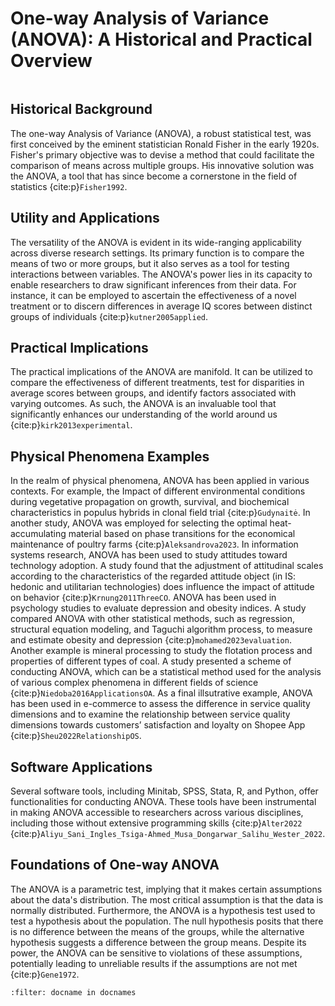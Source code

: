 <a name="01-anova-oneway"></a>
# One-way Analysis of Variance (ANOVA): A Historical and Practical Overview
```{contents}
```
## Historical Background
The one-way Analysis of Variance (ANOVA), a robust statistical test, was first conceived by the eminent statistician Ronald Fisher in the early 1920s. Fisher's primary objective was to devise a method that could facilitate the comparison of means across multiple groups. His innovative solution was the ANOVA, a tool that has since become a cornerstone in the field of statistics {cite:p}`Fisher1992`.

## Utility and Applications
The versatility of the ANOVA is evident in its wide-ranging applicability across diverse research settings. Its primary function is to compare the means of two or more groups, but it also serves as a tool for testing interactions between variables. The ANOVA's power lies in its capacity to enable researchers to draw significant inferences from their data. For instance, it can be employed to ascertain the effectiveness of a novel treatment or to discern differences in average IQ scores between distinct groups of individuals {cite:p}`kutner2005applied`.

## Practical Implications
The practical implications of the ANOVA are manifold. It can be utilized to compare the effectiveness of different treatments, test for disparities in average scores between groups, and identify factors associated with varying outcomes. As such, the ANOVA is an invaluable tool that significantly enhances our understanding of the world around us {cite:p}`kirk2013experimental`. 

## Physical Phenomena Examples
In the realm of physical phenomena, ANOVA has been applied in various contexts. For example, the Impact of different environmental conditions during vegetative propagation on growth, survival, and biochemical characteristics in populus hybrids in clonal field trial {cite:p}`Gudynaitė`.  In another study, ANOVA was employed for selecting the optimal heat-accumulating material based on phase transitions for the economical maintenance of poultry farms {cite:p}`Aleksandrova2023`. In information systems research, ANOVA has been used to study attitudes toward technology adoption. A study found that the adjustment of attitudinal scales according to the characteristics of the regarded attitude object (in IS: hedonic and utilitarian technologies) does influence the impact of attitude on behavior {cite:p}`Krnung2011ThreeCO`. ANOVA has been used in psychology studies to evaluate depression and obesity indices. A study compared ANOVA with other statistical methods, such as regression, structural equation modeling, and Taguchi algorithm process, to measure and estimate obesity and depression {cite:p}`mohamed2023evaluation`. Another example is mineral processing to study the flotation process and properties of different types of coal. A study presented a scheme of conducting ANOVA, which can be a statistical method used for the analysis of various complex phenomena in different fields of science {cite:p}`Niedoba2016ApplicationsOA`. As a final illsutrative example, ANOVA has been used in e-commerce to assess the difference in service quality dimensions and to examine the relationship between service quality dimensions towards customers’ satisfaction and loyalty on Shopee App {cite:p}`Sheu2022RelationshipOS`. 

## Software Applications
Several software tools, including Minitab, SPSS, Stata, R, and Python, offer functionalities for conducting ANOVA. These tools have been instrumental in making ANOVA accessible to researchers across various disciplines, including those without extensive programming skills {cite:p}`Alter2022` {cite:p}`Aliyu_Sani_Ingles_Tsiga-Ahmed_Musa_Dongarwar_Salihu_Wester_2022`.

## Foundations of One-way ANOVA
The ANOVA is a parametric test, implying that it makes certain assumptions about the data's distribution. The most critical assumption is that the data is normally distributed. Furthermore, the ANOVA is a hypothesis test used to test a hypothesis about the population. The null hypothesis posits that there is no difference between the means of the groups, while the alternative hypothesis suggests a difference between the group means. Despite its power, the ANOVA can be sensitive to violations of these assumptions, potentially leading to unreliable results if the assumptions are not met {cite:p}`Gene1972`. 

```{bibliography}
:filter: docname in docnames
```

